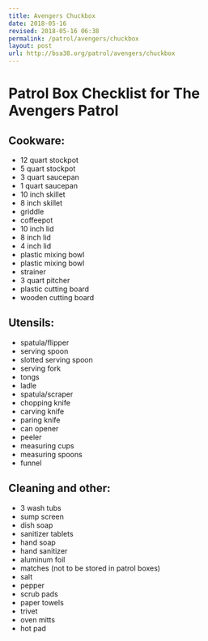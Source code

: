 ```yaml
---
title: Avengers Chuckbox
date: 2018-05-16
revised: 2018-05-16 06:38 
permalink: /patrol/avengers/chuckbox
layout: post
url: http://bsa38.org/patrol/avengers/chuckbox
---
```



# Patrol Box Checklist for The Avengers Patrol

## Cookware:

- 12 quart stockpot
- 5 quart stockpot
- 3 quart saucepan
- 1 quart saucepan
- 10 inch skillet
- 8 inch skillet
- griddle
- coffeepot
- 10 inch lid
- 8 inch lid
- 4 inch lid
- plastic mixing bowl
- plastic mixing bowl
- strainer
- 3 quart pitcher
- plastic cutting board
- wooden cutting board

## Utensils:

- spatula/flipper
- serving spoon
- slotted serving spoon
- serving fork
- tongs
- ladle
- spatula/scraper
- chopping knife
- carving knife
- paring knife
- can opener
- peeler
- measuring cups
- measuring spoons
- funnel

## Cleaning and other:

- 3 wash tubs
- sump screen
- dish soap
- sanitizer tablets
- hand soap
- hand sanitizer
- aluminum foil
- matches (not to be stored in patrol boxes)
- salt
- pepper
- scrub pads
- paper towels
- trivet
- oven mitts
- hot pad
